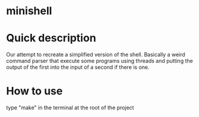 # minishell

# Quick description
Our attempt to recreate a simplified version of the shell. Basically a weird command parser that execute some programs using threads and putting the output of the first into the input of a second if there is one.

# How to use
type "make" in the terminal at the root of the project
